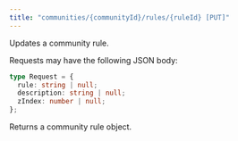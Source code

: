 ```yaml
---
title: "communities/{communityId}/rules/{ruleId} [PUT]"
---
```


Updates a community rule.

Requests may have the following JSON body:

```ts
type Request = {
  rule: string | null;
  description: string | null;
  zIndex: number | null;
};
```

Returns a community rule object.
